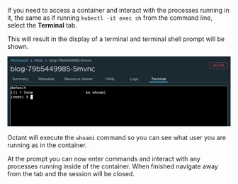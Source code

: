 If you need to access a container and interact with the processes running in it, the same as if running ``kubectl -it exec sh`` from the command line, select the **Terminal** tab.

This will result in the display of a terminal and terminal shell prompt will be shown.

![Pod Terminal](octant-pod-terminal.png)

Octant will execute the ``whoami`` command so you can see what user you are running as in the container.

At the prompt you can now enter commands and interact with any processes running inside of the container. When finished navigate away from the tab and the session will be closed.
